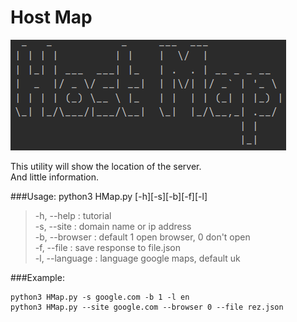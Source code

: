 <h1>Host Map</h1>

![logo](img/logo.png)

This utility will show the location of the server.  
And little information.

###Usage: python3 HMap.py [-h][-s][-b][-f][-l]

>-h, --help : tutorial  
-s, --site : domain name or ip address  
-b, --browser : default 1 open browser, 0 don't open  
-f, --file : save response to file.json  
-l, --language : language google maps, default uk  

###Example:

    python3 HMap.py -s google.com -b 1 -l en
    python3 HMap.py --site google.com --browser 0 --file rez.json
